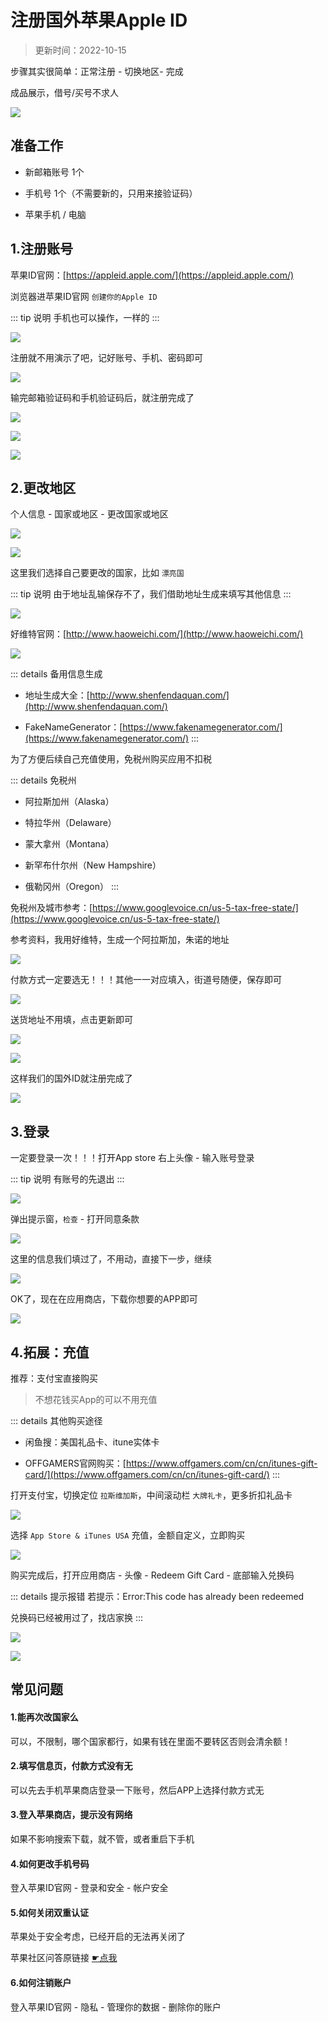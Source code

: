 # 注册国外苹果Apple ID

> 更新时间：2022-10-15


步骤其实很简单：正常注册 - 切换地区- 完成


成品展示，借号/买号不求人

![](./appleid-01.png)




## 准备工作

* 新邮箱账号 1个

* 手机号 1个（不需要新的，只用来接验证码）

* 苹果手机 / 电脑



## 1.注册账号



苹果ID官网：[https://appleid.apple.com/](https://appleid.apple.com/)


浏览器进苹果ID官网 `创建你的Apple ID`

::: tip 说明
手机也可以操作，一样的
:::

![](./appleid-02.png)


注册就不用演示了吧，记好账号、手机、密码即可

![](./appleid-03.png)



输完邮箱验证码和手机验证码后，就注册完成了

![](./appleid-04.png)

![](./appleid-05.png)


![](./appleid-06.png)




## 2.更改地区


个人信息 - 国家或地区 - 更改国家或地区

![](./appleid-07.png)

![](./appleid-08.png)


这里我们选择自己要更改的国家，比如 `漂亮国`

::: tip 说明
由于地址乱输保存不了，我们借助地址生成来填写其他信息
:::

![](./appleid-09.png)


好维特官网：[http://www.haoweichi.com/](http://www.haoweichi.com/)

![](./appleid-10.png)


::: details 备用信息生成

* 地址生成大全：[http://www.shenfendaquan.com/](http://www.shenfendaquan.com/)

* FakeNameGenerator：[https://www.fakenamegenerator.com/](https://www.fakenamegenerator.com/)
:::



为了方便后续自己充值使用，免税州购买应用不扣税


::: details 免税州
* 阿拉斯加州（Alaska）

* 特拉华州（Delaware）

* 蒙大拿州（Montana）

* 新罕布什尔州（New Hampshire）

* 俄勒冈州（Oregon）
:::

免税州及城市参考：[https://www.googlevoice.cn/us-5-tax-free-state/](https://www.googlevoice.cn/us-5-tax-free-state/)


参考资料，我用好维特，生成一个阿拉斯加，朱诺的地址

![](./appleid-11.png)


付款方式一定要选无！！！其他一一对应填入，街道号随便，保存即可


![](./appleid-12.png)


送货地址不用填，点击更新即可

![](./appleid-13.png)

![](./appleid-14.png)



这样我们的国外ID就注册完成了

![](./appleid-15.png)




## 3.登录


一定要登录一次！！！打开App store 右上头像 - 输入账号登录

::: tip 说明
有账号的先退出
:::

![](./appleid-16.png)


弹出提示窗，`检查` - 打开同意条款

![](./appleid-17.png)


这里的信息我们填过了，不用动，直接下一步，继续

![](./appleid-18.png)


OK了，现在在应用商店，下载你想要的APP即可

![](./appleid-19.png)




## 4.拓展：充值


推荐：支付宝直接购买

> 不想花钱买App的可以不用充值

::: details 其他购买途径

* 闲鱼搜：美国礼品卡、itune实体卡

* OFFGAMERS官网购买：[https://www.offgamers.com/cn/cn/itunes-gift-card/](https://www.offgamers.com/cn/cn/itunes-gift-card/)
:::

打开支付宝，切换定位 `拉斯维加斯`，中间滚动栏 `大牌礼卡`，更多折扣礼品卡

![](./appleid-20.png)

选择 `App Store & iTunes USA` 充值，金额自定义，立即购买

![](./appleid-21.png)

购买完成后，打开应用商店 - 头像 - Redeem Gift Card - 底部输入兑换码

::: details 提示报错
若提示：Error:This code has already been redeemed

兑换码已经被用过了，找店家换
:::

![](./appleid-22.png)

![](./appleid-23.png)



## 常见问题


#### 1.能再次改国家么

可以，不限制，哪个国家都行，如果有钱在里面不要转区否则会清余额！


#### 2.填写信息页，付款方式没有无

可以先去手机苹果商店登录一下账号，然后APP上选择付款方式无


#### 3.登入苹果商店，提示没有网络

如果不影响搜索下载，就不管，或者重启下手机



#### 4.如何更改手机号码

登入苹果ID官网 - 登录和安全 - 帐户安全


#### 5.如何关闭双重认证


苹果处于安全考虑，已经开启的无法再关闭了

苹果社区问答原链接 [☛点我](https://discussionschinese.apple.com/thread/251920584)


#### 6.如何注销账户

登入苹果ID官网 - 隐私 - 管理你的数据 - 删除你的账户
